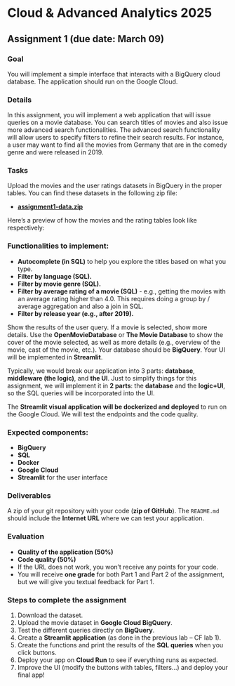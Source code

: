 # Cloud & Advanced Analytics 2025
## Assignment 1 (due date: March 09)

### Goal
You will implement a simple interface that interacts with a BigQuery cloud database. The application should run on the Google Cloud.

### Details
In this assignment, you will implement a web application that will issue queries on a movie database. You can search titles of movies and also issue more advanced search functionalities. The advanced search functionality will allow users to specify filters to refine their search results. For instance, a user may want to find all the movies from Germany that are in the comedy genre and were released in 2019. 

### Tasks
Upload the movies and the user ratings datasets in BigQuery in the proper tables. You can find these datasets in the following zip file:
- [**assignment1-data.zip**](https://unils-my.sharepoint.com/:u:/g/personal/dimitri_roulin_unil_ch/EUB9EaTsDddIqKBs7xosJZcBsea800PmN2FFDjxF7Q923g?e=qN3O5D)

Here’s a preview of how the movies and the rating tables look like respectively:

### Functionalities to implement:

- **Autocomplete (in SQL)** to help you explore the titles based on what you type.
- **Filter by language (SQL).**
- **Filter by movie genre (SQL).**
- **Filter by average rating of a movie (SQL)** - e.g., getting the movies with an average rating higher than 4.0. This requires doing a group by / average aggregation and also a join in SQL.
- **Filter by release year (e.g., after 2019).**

Show the results of the user query. If a movie is selected, show more details. Use the **OpenMovieDatabase** or **The Movie Database** to show the cover of the movie selected, as well as more details (e.g., overview of the movie, cast of the movie, etc.). Your database should be **BigQuery**. Your UI will be implemented in **Streamlit**.

Typically, we would break our application into 3 parts: **database**, **middleware (the logic)**, and **the UI**. Just to simplify things for this assignment, we will implement it in **2 parts**: the **database** and the **logic+UI**, so the SQL queries will be incorporated into the UI.

The **Streamlit visual application will be dockerized and deployed** to run on the Google Cloud. We will test the endpoints and the code quality.

### Expected components:
- **BigQuery**
- **SQL**
- **Docker**
- **Google Cloud**
- **Streamlit** for the user interface

### Deliverables
A zip of your git repository with your code (**zip of GitHub**). The `README.md` should include the **Internet URL** where we can test your application.

### Evaluation
- **Quality of the application (50%)**
- **Code quality (50%)**
- If the URL does not work, you won’t receive any points for your code.
- You will receive **one grade** for both Part 1 and Part 2 of the assignment, but we will give you textual feedback for Part 1.

### Steps to complete the assignment
1. Download the dataset.
2. Upload the movie dataset in **Google Cloud BigQuery**.
3. Test the different queries directly on **BigQuery**.
4. Create a **Streamlit application** (as done in the previous lab – CF lab 1).
5. Create the functions and print the results of the **SQL queries** when you click buttons.
6. Deploy your app on **Cloud Run** to see if everything runs as expected.
7. Improve the UI (modify the buttons with tables, filters…) and deploy your final app!
